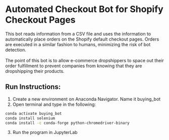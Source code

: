 # Automated Checkout Bot for Shopify Checkout Pages

This bot reads information from a CSV file and uses the information to automatically place orders on the Shopify default checkout pages.
Orders are executed in a similar fashion to humans, minimizing the risk of bot detection.<br /> <br />
The point of this bot is to allow e-commerce dropshippers to space out their order fulfillment to prevent companies from knowing that they are dropshipping their products.

## Run Instructions: 

1. Create a new environment on Anaconda Navigator. Name it buying_bot
2. Open terminal and type in the following:

```bash
conda activate buying_bot 
conda install selenium
conda install -c conda-forge python-chromedriver-binary
```   
3. Run the program in JupyterLab


